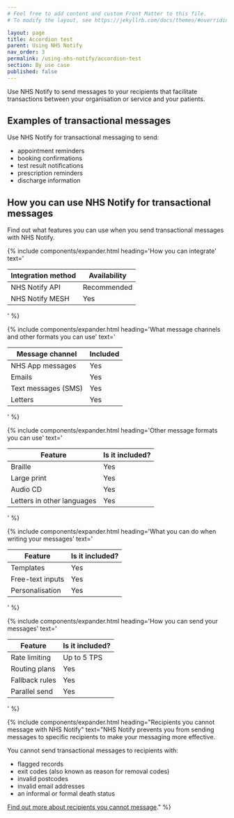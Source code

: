 ```yaml
---
# Feel free to add content and custom Front Matter to this file.
# To modify the layout, see https://jekyllrb.com/docs/themes/#overriding-theme-defaults

layout: page
title: Accordion test
parent: Using NHS Notify
nav_order: 3
permalink: /using-nhs-notify/accordion-test
section: By use case
published: false
---
```


Use NHS Notify to send messages to your recipients that facilitate transactions between your organisation or service and your patients.

## Examples of transactional messages

Use NHS Notify for transactional messaging to send:

- appointment reminders
- booking confirmations
- test result notifications
- prescription reminders
- discharge information

## How you can use NHS Notify for transactional messages

Find out what features you can use when you send transactional messages with NHS Notify.

{% include components/expander.html
heading='How you can integrate'
text='

| Integration method | Availability |
| ------------------ | ------------ |
| NHS Notify API     | Recommended  |
| NHS Notify MESH    | Yes          |

'
%}

{% include components/expander.html
heading='What message channels and other formats you can use'
text='

| Message channel     | Included |
| ------------------- | -------- |
| NHS App messages    | Yes      |
| Emails              | Yes      |
| Text messages (SMS) | Yes      |
| Letters             | Yes      |

'
%}

{% include components/expander.html
heading='Other message formats you can use'
text='

| Feature                    | Is it included? |
| -------------------------- | --------------- |
| Braille                    | Yes             |
| Large print                | Yes             |
| Audio CD                   | Yes             |
| Letters in other languages | Yes             |

'
%}

{% include components/expander.html
heading='What you can do when writing your messages'
text='

| Feature          | Is it included? |
| ---------------- | --------------- |
| Templates        | Yes             |
| Free-text inputs | Yes             |
| Personalisation  | Yes             |

'
%}

{% include components/expander.html
heading='How you can send your messages'
text='

| Feature        | Is it included? |
| -------------- | --------------- |
| Rate limiting  | Up to 5 TPS     |
| Routing plans  | Yes             |
| Fallback rules | Yes             |
| Parallel send  | Yes             |

'
%}

{% include components/expander.html
heading="Recipients you cannot message with NHS Notify"
text="NHS Notify prevents you from sending messages to specific recipients to make your messaging more effective.

You cannot send transactional messages to recipients with:

- flagged records
- exit codes (also known as reason for removal codes)
- invalid postcodes
- invalid email addresses
- an informal or formal death status

[Find out more about recipients you cannot message](https://notify.nhs.uk/using-nhs-notify/recipients-you-cannot-message)."
%}

